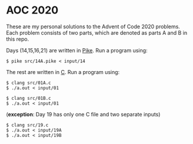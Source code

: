 # AOC 2020
These are my personal solutions to the Advent of Code 2020 problems. Each problem consists of two parts, which are denoted as parts A and B in this repo.

Days (14,15,16,21) are written in [Pike](https://pike.lysator.liu.se/). Run a program using:
```
$ pike src/14A.pike < input/14
```

The rest are written in [C](https://en.wikipedia.org/wiki/C_(programming_language)). Run a program using:
```
$ clang src/01A.c
$ ./a.out < input/01

$ clang src/01B.c
$ ./a.out < input/01
```

(**exception**: Day 19 has only one C file and two separate inputs)
```
$ clang src/19.c
$ ./a.out < input/19A
$ ./a.out < input/19B
```
